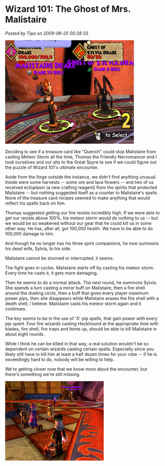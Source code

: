 # Wizard 101: The Ghost of Mrs. Malistaire

*Posted by Tipa on 2009-06-25 00:28:33*

![Malistaire and his ex-wife, Sylvia](../uploads/2009/06/WizardGraphicalClient-2009-06-24-23-50-59-13.jpg "Malistaire and his ex-wife, Sylvia")

Deciding to see if a treasure card like "Quench" could stop Malistaire from casting Meteor Storm all the time, Thomas the Friendly Necromancer and I took ourselves and our alts to the Great Spyre to see if we could figure out the puzzle of Wizard 101's ultimate encounter.

Aside from the forge outside the instance, we didn't find anything unusual. Inside were some harvests -- some ore and lava flowers -- and two of us received ectoplasm (a new crafting reagent) from the spirits that protected Malistaire -- but nothing suggested itself as a counter to Malistaire's spells. None of the treasure card recipes seemed to make anything that would reflect his spells back on him.

Thomas suggested getting our fire resists incredibly high. If we were able to get our resists above 100%, his meteor storm would do nothing to us -- but we would be so weakened without our gear that he could kill us in some other way. He has, after all, got 100,000 health. We have to be able to do 100,000 damage to him.

And though he no longer has his three spirit companions, he now summons his dead wife, Sylvia, to his side.

Malistaire cannot be stunned or interrupted, it seems.

The fight goes in cycles. Malistaire starts off by casting his meteor storm. Every time he casts it, it gets more damaging.

Then he seems to do a normal attack. The next round, he summons Sylvia. She spends a turn casting a minor buff on Malistaire, then a fire shell around the dueling circle, then a buff that gives every player maximum power pips, then she disappears while Malistaire erases the fire shell with a death shell, I believe. Malistaire casts his meteor storm again and it continues.

The key seems to be in the use of 'X' pip spells, that gain power with every pip spent. Four fire wizards casting Heckhound at the appropriate time with blades, fire shell, fire traps and feints up, should be able to kill Malistaire in about eight rounds.

While I think he can be killed in that way, a real solution wouldn't be so dependent on certain wizards casting certain spells. Especially since you likely still have to kill him at least a half dozen times for your robe -- if he is exceedingly hard to do, nobody will be willing to help.

We're getting closer now that we know more about the encounter, but there's something we're still missing.

![About to engage Malistaire](../uploads/2009/06/WizardGraphicalClient-2009-06-24-23-45-34-15.jpg "About to engage Malistaire")

